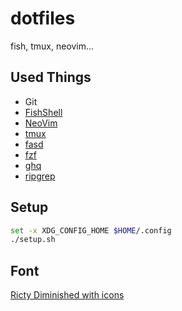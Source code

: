 # dotfiles

fish, tmux, neovim...

## Used Things

* Git
* [FishShell](https://github.com/fish-shell/fish-shell)
* [NeoVim](https://github.com/neovim/neovim)
* [tmux](https://github.com/tmux/tmux)
* [fasd](https://github.com/clvv/fasd)
* [fzf](https://github.com/junegunn/fzf)
* [ghq](https://github.com/motemen/ghq)
* [ripgrep](https://github.com/BurntSushi/ripgrep)

## Setup

```bash
set -x XDG_CONFIG_HOME $HOME/.config
./setup.sh
```

## Font

[Ricty Diminished with icons](https://github.com/iij/fontmerger/tree/master/sample)
